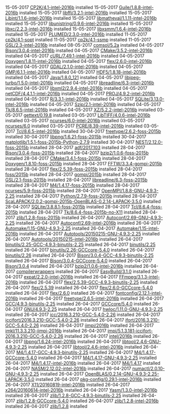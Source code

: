 15-05-2017 [CP2K/4.1-intel-2016b](lisa/software/CP2K) installed
15-05-2017 [Guile/1.8.8-intel-2016b](lisa/software/Guile) installed
15-05-2017 [libffi/3.2.1-intel-2016b](lisa/software/libffi) installed
15-05-2017 [Libint/1.1.6-intel-2016b](lisa/software/Libint) installed
15-05-2017 [libmatheval/1.1.11-intel-2016b](lisa/software/libmatheval) installed
15-05-2017 [libunistring/0.9.6-intel-2016b](lisa/software/libunistring) installed
15-05-2017 [libxc/2.2.3-intel-2016b](lisa/software/libxc) installed
15-05-2017 [libxsmm/1.6.4-intel-2016b](lisa/software/libxsmm) installed
15-05-2017 [PLUMED/2.3.0-intel-2016b](lisa/software/PLUMED) installed
11-05-2017 [cp2k/4.1-sopt](lisa/software/cp2k) installed
11-05-2017 [cp2k/4.1-ssmp](lisa/software/cp2k) installed
11-05-2017 [GSL/2.3-intel-2016b](lisa/software/GSL) installed
08-05-2017 [comsol/5.2a](lisa/software/comsol) installed
04-05-2017 [Bison/3.0.4-intel-2016b](lisa/software/Bison) installed
04-05-2017 [CMake/3.5.2-intel-2016b](lisa/software/CMake) installed
04-05-2017 [cURL/7.49.1-intel-2016b](lisa/software/cURL) installed
04-05-2017 [Doxygen/1.8.11-intel-2016b](lisa/software/Doxygen) installed
04-05-2017 [flex/2.6.0-intel-2016b](lisa/software/flex) installed
04-05-2017 [GDAL/2.1.0-intel-2016b](lisa/software/GDAL) installed
04-05-2017 [GMP/6.1.1-intel-2016b](lisa/software/GMP) installed
04-05-2017 [HDF5/1.8.18-intel-2016b](lisa/software/HDF5) installed
04-05-2017 [Java/1.8.0_121](lisa/software/Java) installed
04-05-2017 [libjpeg-turbo/1.5.0-intel-2016b](lisa/software/libjpeg-turbo) installed
04-05-2017 [libreadline/6.3-intel-2016b](lisa/software/libreadline) installed
04-05-2017 [libxml2/2.9.4-intel-2016b](lisa/software/libxml2) installed
04-05-2017 [netCDF/4.4.1.1-intel-2016b](lisa/software/netCDF) installed
04-05-2017 [PROJ/4.9.2-intel-2016b](lisa/software/PROJ) installed
04-05-2017 [R/3.3.1-intel-2016b](lisa/software/R) installed
04-05-2017 [SQLite/3.13.0-intel-2016b](lisa/software/SQLite) installed
04-05-2017 [Szip/2.1-intel-2016b](lisa/software/Szip) installed
04-05-2017 [Tk/8.6.5-intel-2016b](lisa/software/Tk) installed
04-05-2017 [XZ/5.2.2-intel-2016b](lisa/software/XZ) installed
03-05-2017 [gettext/0.19.8](lisa/software/gettext) installed
03-05-2017 [LibTIFF/4.0.6-intel-2016b](lisa/software/LibTIFF) installed
03-05-2017 [ncurses/6.0-intel-2016b](lisa/software/ncurses) installed
03-05-2017 [ncurses/6.0](lisa/software/ncurses) installed
03-05-2017 [PCRE/8.39-intel-2016b](lisa/software/PCRE) installed
03-05-2017 [Tcl/8.6.5-intel-2016b](lisa/software/Tcl) installed
30-04-2017 [freetype/2.6.2-foss-2015b](lisa/software/freetype) installed
30-04-2017 [libpng/1.6.21-foss-2015b](lisa/software/libpng) installed
30-04-2017 [matplotlib/1.5.1-foss-2015b-Python-2.7.9](lisa/software/matplotlib) installed
30-04-2017 [NEST/2.12.0-foss-2015b](lisa/software/NEST) installed
28-04-2017 [adf/2017.103](lisa/software/adf) installed
28-04-2017 [Bison/3.0.4-foss-2015b](lisa/software/Bison) installed
28-04-2017 [bzip2/1.0.6-foss-2015b](lisa/software/bzip2) installed
28-04-2017 [CMake/3.4.1-foss-2015b](lisa/software/CMake) installed
28-04-2017 [Doxygen/1.8.10-foss-2015b](lisa/software/Doxygen) installed
28-04-2017 [FFTW/3.3.4-gompi-2015b](lisa/software/FFTW) installed
28-04-2017 [flex/2.5.39-foss-2015b](lisa/software/flex) installed
28-04-2017 [foss/2015b](lisa/software/foss) installed
28-04-2017 [gompi/2015b](lisa/software/gompi) installed
28-04-2017 [GSL/2.1-foss-2015b](lisa/software/GSL) installed
28-04-2017 [libreadline/6.3-foss-2015b](lisa/software/libreadline) installed
28-04-2017 [M4/1.4.17-foss-2015b](lisa/software/M4) installed
28-04-2017 [ncurses/5.9-foss-2015b](lisa/software/ncurses) installed
28-04-2017 [OpenMPI/1.8.8-GNU-4.9.3-2.25](lisa/software/OpenMPI) installed
28-04-2017 [Python/2.7.9-foss-2015b](lisa/software/Python) installed
28-04-2017 [ScaLAPACK/2.0.2-gompi-2015b-OpenBLAS-0.2.14-LAPACK-3.5.0](lisa/software/ScaLAPACK) installed
28-04-2017 [SQLite/3.8.8.1-foss-2015b](lisa/software/SQLite) installed
28-04-2017 [Tcl/8.6.4-foss-2015b](lisa/software/Tcl) installed
28-04-2017 [Tk/8.6.4-foss-2015b-no-X11](lisa/software/Tk) installed
28-04-2017 [zlib/1.2.8-foss-2015b](lisa/software/zlib) installed
26-04-2017 [Autoconf/2.69-GNU-4.9.3-2.25](lisa/software/Autoconf) installed
26-04-2017 [Autoconf/2.69-intel-2016b](lisa/software/Autoconf) installed
26-04-2017 [Automake/1.15-GNU-4.9.3-2.25](lisa/software/Automake) installed
26-04-2017 [Automake/1.15-intel-2016b](lisa/software/Automake) installed
26-04-2017 [Autotools/20150215-GNU-4.9.3-2.25](lisa/software/Autotools) installed
26-04-2017 [Autotools/20150215-intel-2016b](lisa/software/Autotools) installed
26-04-2017 [binutils/2.25-GCC-4.9.3-binutils-2.25](lisa/software/binutils) installed
26-04-2017 [binutils/2.25](lisa/software/binutils) installed
26-04-2017 [binutils/2.26-GCCcore-5.4.0](lisa/software/binutils) installed
26-04-2017 [binutils/2.26](lisa/software/binutils) installed
26-04-2017 [Bison/3.0.4-GCC-4.9.3-binutils-2.25](lisa/software/Bison) installed
26-04-2017 [Bison/3.0.4-GCCcore-5.4.0](lisa/software/Bison) installed
26-04-2017 [Bison/3.0.4](lisa/software/Bison) installed
26-04-2017 [bzip2/1.0.6-intel-2016b](lisa/software/bzip2) installed
26-04-2017 [compilerwrappers](lisa/software/compilerwrappers) installed
26-04-2017 [EasyBuild/3.1.0](lisa/software/EasyBuild) installed
26-04-2017 [expat/2.2.0-intel-2016b](lisa/software/expat) installed
26-04-2017 [FFmpeg/3.1.3-intel-2016b](lisa/software/FFmpeg) installed
26-04-2017 [flex/2.5.39-GCC-4.9.3-binutils-2.25](lisa/software/flex) installed
26-04-2017 [flex/2.5.39](lisa/software/flex) installed
26-04-2017 [flex/2.6.0-GCCcore-5.4.0](lisa/software/flex) installed
26-04-2017 [flex/2.6.0](lisa/software/flex) installed
26-04-2017 [fontconfig/2.12.1-intel-2016b](lisa/software/fontconfig) installed
26-04-2017 [freetype/2.6.5-intel-2016b](lisa/software/freetype) installed
26-04-2017 [GCC/4.9.3-binutils-2.25](lisa/software/GCC) installed
26-04-2017 [GCCcore/5.4.0](lisa/software/GCCcore) installed
26-04-2017 [GNU/4.9.3-2.25](lisa/software/GNU) installed
26-04-2017 [hwloc/1.11.0-GNU-4.9.3-2.25](lisa/software/hwloc) installed
26-04-2017 [icc/2016.3.210-GCC-5.4.0-2.26](lisa/software/icc) installed
26-04-2017 [iccifort/2016.3.210-GCC-5.4.0-2.26](lisa/software/iccifort) installed
26-04-2017 [ifort/2016.3.210-GCC-5.4.0-2.26](lisa/software/ifort) installed
26-04-2017 [iimpi/2016b](lisa/software/iimpi) installed
26-04-2017 [imkl/11.3.3.210-iimpi-2016b](lisa/software/imkl) installed
26-04-2017 [impi/5.1.3.181-iccifort-2016.3.210-GCC-5.4.0-2.26](lisa/software/impi) installed
26-04-2017 [intel/2016b](lisa/software/intel) installed
26-04-2017 [libpng/1.6.24-intel-2016b](lisa/software/libpng) installed
26-04-2017 [libtool/2.4.6-GNU-4.9.3-2.25](lisa/software/libtool) installed
26-04-2017 [libtool/2.4.6-intel-2016b](lisa/software/libtool) installed
26-04-2017 [M4/1.4.17-GCC-4.9.3-binutils-2.25](lisa/software/M4) installed
26-04-2017 [M4/1.4.17-GCCcore-5.4.0](lisa/software/M4) installed
26-04-2017 [M4/1.4.17-GNU-4.9.3-2.25](lisa/software/M4) installed
26-04-2017 [M4/1.4.17-intel-2016b](lisa/software/M4) installed
26-04-2017 [M4/1.4.17](lisa/software/M4) installed
26-04-2017 [NASM/2.12.02-intel-2016b](lisa/software/NASM) installed
26-04-2017 [numactl/2.0.10-GNU-4.9.3-2.25](lisa/software/numactl) installed
26-04-2017 [OpenBLAS/0.2.14-GNU-4.9.3-2.25-LAPACK-3.5.0](lisa/software/OpenBLAS) installed
26-04-2017 [pkg-config/0.29.1-intel-2016b](lisa/software/pkg-config) installed
26-04-2017 [X11/20160819-intel-2016b](lisa/software/X11) installed
26-04-2017 [x264/20160614-intel-2016b](lisa/software/x264) installed
26-04-2017 [Yasm/1.3.0-intel-2016b](lisa/software/Yasm) installed
26-04-2017 [zlib/1.2.8-GCC-4.9.3-binutils-2.25](lisa/software/zlib) installed
26-04-2017 [zlib/1.2.8-GCCcore-5.4.0](lisa/software/zlib) installed
26-04-2017 [zlib/1.2.8-intel-2016b](lisa/software/zlib) installed
26-04-2017 [zlib/1.2.8](lisa/software/zlib) installed
